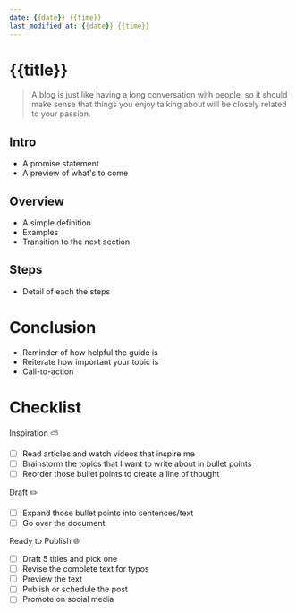 ```yaml
---
date: {{date}} {{time}}
last_modified_at: {{date}} {{time}}
---
```


# {{title}}

> A blog is just like having a long conversation with people, so it should make sense that things you enjoy talking about will be closely related to your passion.

## Intro

-   A promise statement
-   A preview of what's to come

## Overview

-   A simple definition
-   Examples
-   Transition to the next section

## Steps

-   Detail of each the steps

# Conclusion

-   Reminder of how helpful the guide is
-   Reiterate how important your topic is
-   Call-to-action

# Checklist

Inspiration ⛅

-   [ ] Read articles and watch videos that inspire me
-   [ ] Brainstorm the topics that I want to write about in bullet points
-   [ ] Reorder those bullet points to create a line of thought

Draft ✏️

-   [ ] Expand those bullet points into sentences/text
-   [ ] Go over the document

Ready to Publish 🌐

-   [ ] Draft 5 titles and pick one
-   [ ] Revise the complete text for typos
-   [ ] Preview the text
-   [ ] Publish or schedule the post
-   [ ] Promote on social media
